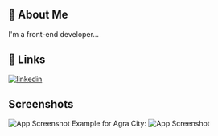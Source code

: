 
## 🚀 About Me
I'm a front-end developer...


## 🔗 Links

[![linkedin](https://img.shields.io/badge/linkedin-0A66C2?style=for-the-badge&logo=linkedin&logoColor=white)](https://in.linkedin.com/in/rammandala)



## Screenshots

![App Screenshot](https://github.com/yatish1309/Weather/blob/yatish/Yatish/WeatherApp1.png?raw=true)
Example for Agra City:
![App Screenshot](https://github.com/yatish1309/Weather/blob/yatish/Yatish/WeatherApp2.png?raw=true)
